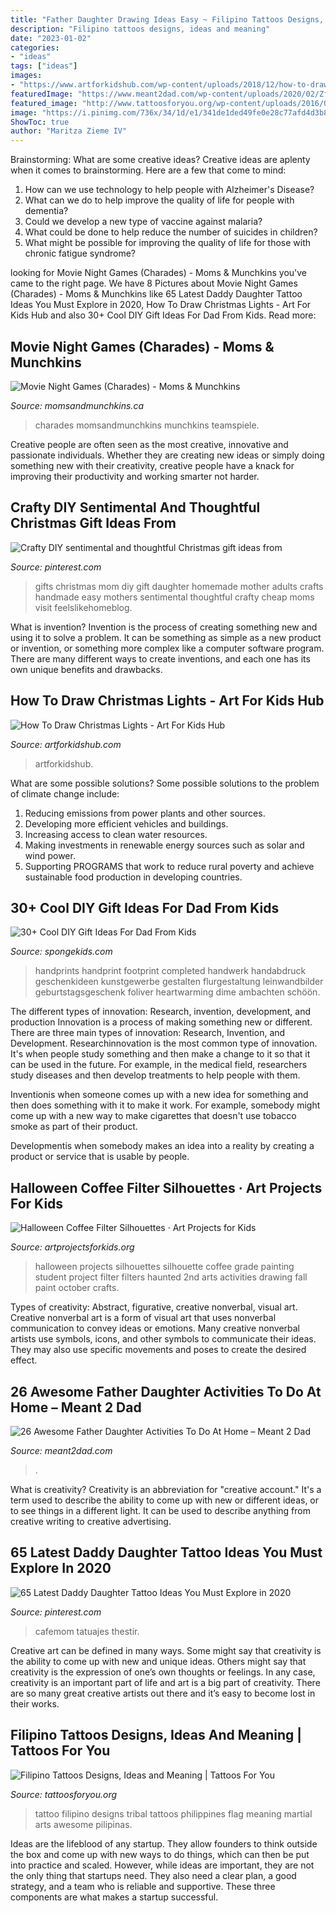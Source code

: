 ```yaml
---
title: "Father Daughter Drawing Ideas Easy ~ Filipino Tattoos Designs, Ideas And Meaning"
description: "Filipino tattoos designs, ideas and meaning"
date: "2023-01-02"
categories:
- "ideas"
tags: ["ideas"]
images:
- "https://www.artforkidshub.com/wp-content/uploads/2018/12/how-to-draw-christmas-lights-feature.jpg"
featuredImage: "https://www.meant2dad.com/wp-content/uploads/2020/02/ZfpV9J0TS0Wzu23GAPkdWA_thumb_fdd.jpg"
featured_image: "http://www.tattoosforyou.org/wp-content/uploads/2016/05/Filipino-Tattoo-Designs.jpg"
image: "https://i.pinimg.com/736x/34/1d/e1/341de1ded49fe0e28c77afd4d3b824e4.jpg"
ShowToc: true
author: "Maritza Zieme IV"
---
```



Brainstorming: What are some creative ideas?
Creative ideas are aplenty when it comes to brainstorming. Here are a few that come to mind: 
1. How can we use technology to help people with Alzheimer's Disease? 
2. What can we do to help improve the quality of life for people with dementia? 
3. Could we develop a new type of vaccine against malaria? 
4. What could be done to help reduce the number of suicides in children? 
5. What might be possible for improving the quality of life for those with chronic fatigue syndrome?

	

		
looking for Movie Night Games (Charades) - Moms &amp; Munchkins you've came to the right page. We have 8 Pictures about Movie Night Games (Charades) - Moms &amp; Munchkins like 65 Latest Daddy Daughter Tattoo Ideas You Must Explore in 2020, How To Draw Christmas Lights - Art For Kids Hub and also 30+ Cool DIY Gift Ideas For Dad From Kids. Read more:
		
    
## Movie Night Games (Charades) - Moms &amp; Munchkins

<img loading=lazy src="https://www.momsandmunchkins.ca/wp-content/uploads/2014/05/movie-snack-charades.png" onerror="this.onerror=null;this.src='https://tse3.mm.bing.net/th?id=OIP.drV9SKtAmCTIy6Qc_m18gQAAAA&amp;pid=15.1';" alt="Movie Night Games (Charades) - Moms &amp; Munchkins">

_Source: momsandmunchkins.ca_

>charades momsandmunchkins munchkins teamspiele. 

	

Creative people are often seen as the most creative, innovative and passionate individuals. Whether they are creating new ideas or simply doing something new with their creativity, creative people have a knack for improving their productivity and working smarter not harder.

    
## Crafty DIY Sentimental And Thoughtful Christmas Gift Ideas From

<img loading=lazy src="https://i.pinimg.com/736x/34/1d/e1/341de1ded49fe0e28c77afd4d3b824e4.jpg" onerror="this.onerror=null;this.src='https://tse4.mm.bing.net/th?id=OIP.VEAzCchrbOoLuDSDbSpdEQHaPV&amp;pid=15.1';" alt="Crafty DIY sentimental and thoughtful Christmas gift ideas from">

_Source: pinterest.com_

>gifts christmas mom diy gift daughter homemade mother adults crafts handmade easy mothers sentimental thoughtful crafty cheap moms visit feelslikehomeblog. 

	

What is invention?
Invention is the process of creating something new and using it to solve a problem. It can be something as simple as a new product or invention, or something more complex like a computer software program. There are many different ways to create inventions, and each one has its own unique benefits and drawbacks.

    
## How To Draw Christmas Lights - Art For Kids Hub

<img loading=lazy src="https://www.artforkidshub.com/wp-content/uploads/2018/12/how-to-draw-christmas-lights-feature.jpg" onerror="this.onerror=null;this.src='https://tse1.mm.bing.net/th?id=OIP.jonYrhOThQi1OwfPGBSIFgHaEK&amp;pid=15.1';" alt="How To Draw Christmas Lights - Art For Kids Hub">

_Source: artforkidshub.com_

>artforkidshub. 

	

What are some possible solutions?
Some possible solutions to the problem of climate change include:
1. Reducing emissions from power plants and other sources. 
2. Developing more efficient vehicles and buildings. 
3. Increasing access to clean water resources. 
4. Making investments in renewable energy sources such as solar and wind power. 
5. Supporting PROGRAMS that work to reduce rural poverty and achieve sustainable food production in developing countries.

    
## 30+ Cool DIY Gift Ideas For Dad From Kids

<img loading=lazy src="https://spongekids.com/wp-content/uploads/2016/10/fathers-day/31-fathers-day-ideas.jpg" onerror="this.onerror=null;this.src='https://tse1.mm.bing.net/th?id=OIP.udnlQufzLYkD1T9ffuLzWQHaJ4&amp;pid=15.1';" alt="30+ Cool DIY Gift Ideas For Dad From Kids">

_Source: spongekids.com_

>handprints handprint footprint completed handwerk handabdruck geschenkideen kunstgewerbe gestalten flurgestaltung leinwandbilder geburtstagsgeschenk foliver heartwarming dime ambachten schöön. 

	

The different types of innovation: Research, invention, development, and production
Innovation is a process of making something new or different. There are three main types of innovation: Research, Invention, and Development.
Researchinnovation is the most common type of innovation. It's when people study something and then make a change to it so that it can be used in the future. For example, in the medical field, researchers study diseases and then develop treatments to help people with them.

Inventionis when someone comes up with a new idea for something and then does something with it to make it work. For example, somebody might come up with a new way to make cigarettes that doesn't use tobacco smoke as part of their product. 

Developmentis when somebody makes an idea into a reality by creating a product or service that is usable by people.

    
## Halloween Coffee Filter Silhouettes · Art Projects For Kids

<img loading=lazy src="https://artprojectsforkids.org/wp-content/uploads/2015/10/More-silhouettes.jpg" onerror="this.onerror=null;this.src='https://tse4.mm.bing.net/th?id=OIP.mGCQGqt7x-9RKdtUAyVqRgHaHa&amp;pid=15.1';" alt="Halloween Coffee Filter Silhouettes · Art Projects for Kids">

_Source: artprojectsforkids.org_

>halloween projects silhouettes silhouette coffee grade painting student project filter filters haunted 2nd arts activities drawing fall paint october crafts. 

	

Types of creativity: Abstract, figurative, creative nonverbal, visual art.
Creative nonverbal art is a form of visual art that uses nonverbal communication to convey ideas or emotions. Many creative nonverbal artists use symbols, icons, and other symbols to communicate their ideas. They may also use specific movements and poses to create the desired effect.

    
## 26 Awesome Father Daughter Activities To Do At Home – Meant 2 Dad

<img loading=lazy src="https://www.meant2dad.com/wp-content/uploads/2020/02/ZfpV9J0TS0Wzu23GAPkdWA_thumb_fdd.jpg" onerror="this.onerror=null;this.src='https://tse4.mm.bing.net/th?id=OIP.wRxOEPns5nU1LNNsN31fAQHaJ4&amp;pid=15.1';" alt="26 Awesome Father Daughter Activities To Do At Home – Meant 2 Dad">

_Source: meant2dad.com_

>. 

	

What is creativity?
Creativity is an abbreviation for "creative account." It's a term used to describe the ability to come up with new or different ideas, or to see things in a different light. It can be used to describe anything from creative writing to creative advertising.

    
## 65 Latest Daddy Daughter Tattoo Ideas You Must Explore In 2020

<img loading=lazy src="https://i.pinimg.com/736x/f3/5d/1e/f35d1e4a55ab3e60b1c8ae1452b01221.jpg" onerror="this.onerror=null;this.src='https://tse1.mm.bing.net/th?id=OIP.YmKzHKqBckYTiJz9ETO4FAHaHf&amp;pid=15.1';" alt="65 Latest Daddy Daughter Tattoo Ideas You Must Explore in 2020">

_Source: pinterest.com_

>cafemom tatuajes thestir. 

	

Creative art can be defined in many ways. Some might say that creativity is the ability to come up with new and unique ideas. Others might say that creativity is the expression of one’s own thoughts or feelings. In any case, creativity is an important part of life and art is a big part of creativity. There are so many great creative artists out there and it’s easy to become lost in their works.

    
## Filipino Tattoos Designs, Ideas And Meaning | Tattoos For You

<img loading=lazy src="http://www.tattoosforyou.org/wp-content/uploads/2016/05/Filipino-Tattoo-Designs.jpg" onerror="this.onerror=null;this.src='https://tse2.mm.bing.net/th?id=OIP.eMgE1brNqxfrpAUoGgRNdQHaKb&amp;pid=15.1';" alt="Filipino Tattoos Designs, Ideas and Meaning | Tattoos For You">

_Source: tattoosforyou.org_

>tattoo filipino designs tribal tattoos philippines flag meaning martial arts awesome pilipinas. 

	

Ideas are the lifeblood of any startup. They allow founders to think outside the box and come up with new ways to do things, which can then be put into practice and scaled. However, while ideas are important, they are not the only thing that startups need. They also need a clear plan, a good strategy, and a team who is reliable and supportive. These three components are what makes a startup successful.

